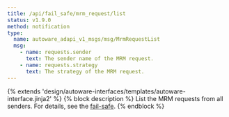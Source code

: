 ```yaml
---
title: /api/fail_safe/mrm_request/list
status: v1.9.0
method: notification
type:
  name: autoware_adapi_v1_msgs/msg/MrmRequestList
  msg:
    - name: requests.sender
      text: The sender name of the MRM request.
    - name: requests.strategy
      text: The strategy of the MRM request.
---
```


{% extends 'design/autoware-interfaces/templates/autoware-interface.jinja2' %}
{% block description %}
List the MRM requests from all senders.
For details, see the [fail-safe](../../../../features/fail-safe.md).
{% endblock %}
